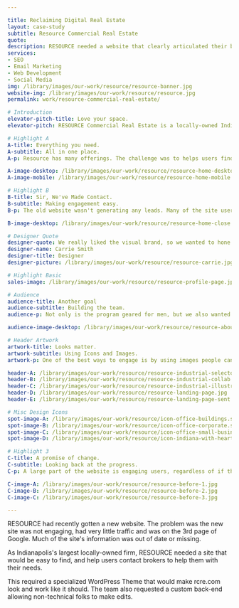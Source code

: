 ```yaml
---

title: Reclaiming Digital Real Estate
layout: case-study
subtitle: Resource Commercial Real Estate
quote: 
description: RESOURCE needed a website that clearly articulated their brand, reached their users and converted leads. Skymouse built a custom Wordpress theme, developed a content strategy and oversaw design of the new site. Organic traffic increased by 30%. 
services:
- SEO
- Email Marketing
- Web Development
- Social Media
img: /library/images/our-work/resource/resource-banner.jpg
website-img: /library/images/our-work/resource/resource.jpg
permalink: work/resource-commercial-real-estate/

# Introduction
elevator-pitch-title: Love your space.
elevator-pitch: RESOURCE Commercial Real Estate is a locally-owned Indianapolis firm helping businesses find, sell or manage commercial real estate.

# Highlight A
A-title: Everything you need.
A-subtitle: All in one place.
A-p: Resource has many offerings. The challenge was to helps users find what they need and do it with ease. After multiple iterations, we landed on a layout that worked.

A-image-desktop: /library/images/our-work/resource/resource-home-desktop.jpg
A-image-mobile: /library/images/our-work/resource/resource-home-mobile.jpg

# Highlight B
B-title: Sir, We've Made Contact.
B-subtitle: Making engagement easy.
B-p: The old website wasn't generating any leads. Many of the site users are in a rush and don't want to bother with contact forms. By incorporating an online chat service known as Drift, we were able to go from no leads to 9 qualified leads a month.

B-image-desktop: /library/images/our-work/resource/resource-home-close.jpg

# Designer Quote
designer-quote: We really liked the visual brand, so we wanted to hone it and not reinvent the wheel. It was a fun challege to use those design tools in a new and creative way.
designer-name: Carrie Smith
designer-title: Designer
designer-picture: /library/images/our-work/resource/resource-carrie.jpg

# Highlight Basic
sales-image: /library/images/our-work/resource/resource-profile-page.jpg

# Audience
audience-title: Another goal
audience-subtitle: Building the team.
audience-p: Not only is the program geared for men, but we also wanted to target parishes as a whole, getting priests and parish leaders on board so they could transform their community.

audience-image-desktop: /library/images/our-work/resource/resource-about-careers.jpg

# Header Artwork
artwork-title: Looks matter.
artwork-subtitle: Using Icons and Images.
artwork-p: One of the best ways to engage is by using images people can understand. We worked with designer Carrie Smith to design some fun, simple designs that supported the copy and the RESOURCE brand.

header-A: /library/images/our-work/resource/resource-industrial-selector.png
header-B: /library/images/our-work/resource/resource-industrial-collab.jpg
header-C: /library/images/our-work/resource/resource-industrial-illustration.jpg
header-D: /library/images/our-work/resource/resource-landing-page.jpg
header-E: /library/images/our-work/resource/resource-landing-page-sent.jpg

# Misc Design Icons
spot-image-A: /library/images/our-work/resource/icon-office-buildings.svg
spot-image-B: /library/images/our-work/resource/icon-office-corporate.svg
spot-image-C: /library/images/our-work/resource/icon-office-small-business.svg
spot-image-D: /library/images/our-work/resource/icon-indiana-with-heart.svg

# Highlight 3
C-title: A promise of change.
C-subtitle: Looking back at the progress.
C-p: A large part of the website is engaging users, regardless of if they decide to register immediately or just keep an eye on the program. We helped the RESOURCE team capture emails effectly and leverage groups so that their marketing follow-up campaigns would get in front of the right people.

C-image-A: /library/images/our-work/resource/resource-before-1.jpg
C-image-B: /library/images/our-work/resource/resource-before-2.jpg
C-image-C: /library/images/our-work/resource/resource-before-3.jpg

---
```


RESOURCE had recently gotten a new website. The problem was the new site was not engaging, had very little traffic and was on the 3rd page of Google. Much of the site's information was out of date or missing.

As Indianapolis's largest locally-owned firm, RESOURCE needed a site that would be easy to find, and help users contact brokers to help them with their needs.

This required a specialized WordPress Theme that would make rcre.com look and work like it should. The team also requested a custom back-end allowing non-technical folks to make edits.
